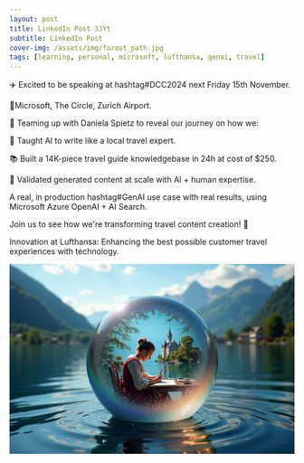 ```yaml
---
layout: post
title: LinkedIn Post 3JYt
subtitle: LinkedIn Post
cover-img: /assets/img/forest_path.jpg
tags: [learning, personal, microsoft, lufthansa, genai, travel]
---
```

<!-- Original LinkedIn post: https://www.linkedin.com/posts/activity-7260597763950743552-3JYt -->

✈️ Excited to be speaking at hashtag#DCC2024 next Friday 15th November.

📍Microsoft, The Circle, Zurich Airport.

🤝 Teaming up with Daniela Spietz to reveal our journey on how we:

🤖 Taught AI to write like a local travel expert.

📚 Built a 14K-piece travel guide knowledgebase in 24h at cost of $250.

🎯 Validated generated content at scale with AI + human expertise.

A real, in production hashtag#GenAI use case with real results, using Microsoft Azure OpenAI + AI Search.

Join us to see how we're transforming travel content creation! 🚀

Innovation at Lufthansa: Enhancing the best possible customer travel experiences with technology.

![](../assets/img/discover-swiss.jpg)